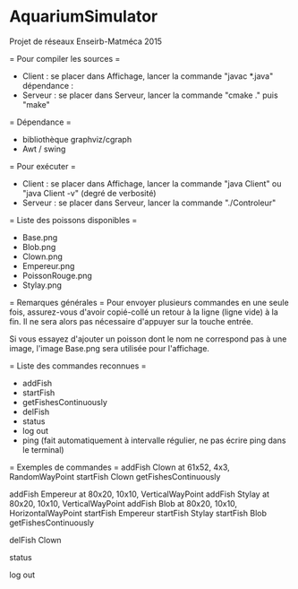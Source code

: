 AquariumSimulator
=============================================
Projet de réseaux Enseirb-Matméca 2015


= Pour compiler les sources =
* Client : se placer dans Affichage, lancer la commande "javac *.java"
dépendance : 
* Serveur : se placer dans Serveur, lancer la commande "cmake ." puis "make"


= Dépendance =
* bibliothèque graphviz/cgraph
* Awt / swing


= Pour exécuter = 
* Client : se placer dans Affichage, lancer la commande "java Client" ou "java Client -v" (degré de verbosité)
* Serveur : se placer dans Serveur, lancer la commande "./Controleur"


= Liste des poissons disponibles =
* Base.png
* Blob.png
* Clown.png
* Empereur.png
* PoissonRouge.png
* Stylay.png


= Remarques générales =
Pour envoyer plusieurs commandes en une seule fois, assurez-vous d'avoir copié-collé un retour à la ligne (ligne vide) à la fin. Il ne sera alors pas nécessaire d'appuyer sur la touche entrée.

Si vous essayez d'ajouter un poisson dont le nom ne correspond pas à une image, l'image Base.png sera utilisée pour l'affichage.


= Liste des commandes reconnues =
* addFish
* startFish
* getFishesContinuously
* delFish
* status
* log out
* ping (fait automatiquement à intervalle régulier, ne pas écrire ping dans le terminal)


= Exemples de commandes =
addFish Clown at 61x52, 4x3, RandomWayPoint
startFish Clown
getFishesContinuously

addFish Empereur at 80x20, 10x10, VerticalWayPoint
addFish Stylay at 80x20, 10x10, VerticalWayPoint
addFish Blob at 80x20, 10x10, HorizontalWayPoint
startFish Empereur
startFish Stylay
startFish Blob
getFishesContinuously

delFish Clown

status

log out


